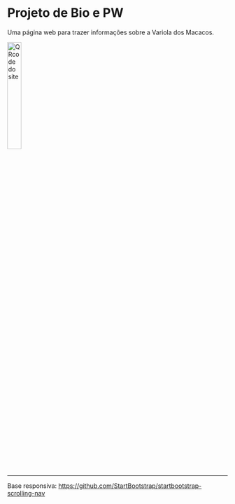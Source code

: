 # Projeto de Bio e PW

Uma página web para trazer informações sobre a Variola dos Macacos.

<img src="https://user-images.githubusercontent.com/72233926/190176239-ecdbc2c6-c45f-4d42-a61b-86e827ac3fde.png" height="25%" width="25%" alt="QRcode do site">

---

Base responsiva: https://github.com/StartBootstrap/startbootstrap-scrolling-nav
